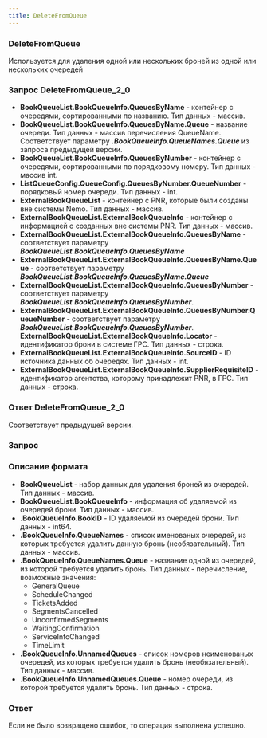 ```yaml
---
title: DeleteFromQueue
---
```


### DeleteFromQueue 
Используется для удаления одной или нескольких броней из одной или нескольких очередей 

### Запрос DeleteFromQueue_2_0
- **BookQueueList.BookQueueInfo.QueuesByName** - контейнер с очередями, сортированными по названию. Тип данных - массив.
- **BookQueueList.BookQueueInfo.QueuesByName.Queue** - название очереди. Тип данных - массив перечисления QueueName. Соответствует параметру _**.BookQueueInfo.QueueNames.Queue**_ из запроса предыдущей версии.
- **BookQueueList.BookQueueInfo.QueuesByNumber** - контейнер с очередями, сортированными по порядковому номеру. Тип данных  - массив int.
- **ListQueueConfig.QueueConfig.QueuesByNumber.QueueNumber** - порядковый номер очереди. Тип данных - int. 
- **ExternalBookQueueList** - контейнер с PNR, которые были созданы вне системы Nemo. Тип данных - массив.   
- **ExternalBookQueueList.ExternalBookQueueInfo** - контейнер с информацией о созданных вне системы PNR. Тип данных - массив. 
- **ExternalBookQueueList.ExternalBookQueueInfo.QueuesByName** - соответствует параметру _**BookQueueList.BookQueueInfo.QueuesByName**_
- **ExternalBookQueueList.ExternalBookQueueInfo.QueuesByName.Queue** - соответствует параметру _**BookQueueList.BookQueueInfo.QueuesByName.Queue**_
- **ExternalBookQueueList.ExternalBookQueueInfo.QueuesByNumber** - соответствует параметру _**BookQueueList.BookQueueInfo.QueuesByNumber**_.
- **ExternalBookQueueList.ExternalBookQueueInfo.QueuesByNumber.QueueNumber** - соответствует параметру _**BookQueueList.BookQueueInfo.QueuesByNumber**_.
**ExternalBookQueueList.ExternalBookQueueInfo.Locator** - идентификатор брони в системе ГРС. Тип данных - строка.
- **ExternalBookQueueList.ExternalBookQueueInfo.SourceID** - ID источника данных об очередях. Тип данных - int. 
- **ExternalBookQueueList.ExternalBookQueueInfo.SupplierRequisiteID** - идентификатор агентства, которому принадлежит PNR, в ГРС. Тип данных - строка.

### Ответ DeleteFromQueue_2_0
Соответствует предыдущей версии.  

### Запрос 
### Описание формата
- **BookQueueList** - набор данных для удаления броней из очередей. Тип данных - массив. 
- **BookQueueList.BookQueueInfo** - информация об удаляемой из очередей брони. Тип данных - массив. 
- **.BookQueueInfo.BookID** - ID удаляемой из очередей брони. Тип данных - int64. 
- **.BookQueueInfo.QueueNames** - список именованых очередей, из которых требуется удалить данную бронь (необязательный). Тип данных - массив. 
- **.BookQueueInfo.QueueNames.Queue** - название одной из очередей, из которой требуется удалить бронь. Тип данных - перечисление, возможные значения: 
	* GeneralQueue  
	* ScheduleChanged
	*  TicketsAdded  
	*  SegmentsCancelled 
	*  UnconfirmedSegments 
	*  WaitingConfirmation 
	*  ServiceInfoChanged  
	*  TimeLimit  
- **.BookQueueInfo.UnnamedQueues** - список номеров неименованых очередей, из которых требуется удалить бронь (необязательный). Тип данных - массив. 
- **.BookQueueInfo.UnnamedQueues.Queue** - номер очереди, из которой требуется удалить бронь. Тип данных - строка.

### Ответ
Если не было возвращено ошибок, то операция выполнена успешно.